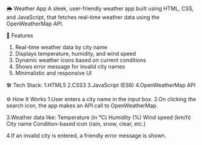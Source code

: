 🌦️ Weather App
A sleek, user-friendly weather app built using HTML, CSS, and JavaScript, that fetches real-time weather data using the OpenWeatherMap API.

📌 Features
1. Real-time weather data by city name
2. Displays temperature, humidity, and wind speed
3. Dynamic weather icons based on current conditions
4. Shows error message for invalid city names
5. Minimalistic and responsive UI

🛠️ Tech Stack:
1.HTML5
2.CSS3
3.JavaScript (ES6)
4.OpenWeatherMap API

⚙️ How It Works
1.User enters a city name in the input box.
2.On clicking the search icon, the app makes an API call to OpenWeatherMap.

3.Weather data like:
   Temperature (in °C)
   Humidity (%)
   Wind speed (km/h)
   City name
   Condition-based icon (rain, snow, clear, etc.)

4.If an invalid city is entered, a friendly error message is shown.




